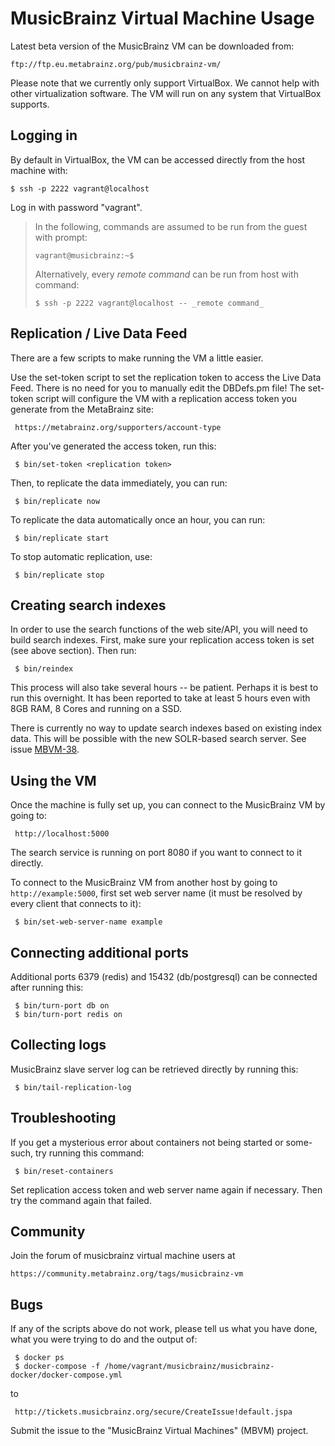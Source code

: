 # MusicBrainz Virtual Machine Usage

Latest beta version of the MusicBrainz VM can be downloaded from:

    ftp://ftp.eu.metabrainz.org/pub/musicbrainz-vm/

Please note that we currently only support VirtualBox. We cannot help with other
virtualization software. The VM will run on any system that VirtualBox supports.

## Logging in

By default in VirtualBox, the VM can be accessed directly from the host machine with:

    $ ssh -p 2222 vagrant@localhost

Log in with password "vagrant".

> In the following, commands are assumed to be run from the guest with prompt:
>
>     vagrant@musicbrainz:~$
>
> Alternatively, every _remote command_ can be run from host with command:
>
>     $ ssh -p 2222 vagrant@localhost -- _remote command_

## Replication / Live Data Feed

There are a few scripts to make running the VM a little easier.

Use the set-token script to set the replication token to access the Live Data Feed. There
is no need for you to manually edit the DBDefs.pm file! The set-token script will configure
the VM with a replication access token you generate from the MetaBrainz site:

     https://metabrainz.org/supporters/account-type

After you've generated the access token, run this:

     $ bin/set-token <replication token>

Then, to replicate the data immediately, you can run:

     $ bin/replicate now

To replicate the data automatically once an hour, you can run:

     $ bin/replicate start

To stop automatic replication, use:

     $ bin/replicate stop

## Creating search indexes

In order to use the search functions of the web site/API, you will need to build
search indexes.  First, make sure your replication access token is set (see
above section).  Then run:

     $ bin/reindex


This process will also take several hours -- be patient. Perhaps it is best to run this overnight.
It has been reported to take at least 5 hours even with 8GB RAM, 8 Cores and running on a SSD.

There is currently no way to update search indexes based on existing index data.
This will be possible with the new SOLR-based search server.
See issue [MBVM-38](https://tickets.metabrainz.org/browse/MBVM-38).

## Using the VM 

Once the machine is fully set up, you can connect to the MusicBrainz VM by going to:

     http://localhost:5000

The search service is running on port 8080 if you want to connect to it directly.

To connect to the MusicBrainz VM from another host by going to `http://example:5000`,
first set web server name (it must be resolved by every client that connects to it):

     $ bin/set-web-server-name example

## Connecting additional ports

Additional ports 6379 (redis) and 15432 (db/postgresql) can be connected after running this:

     $ bin/turn-port db on
     $ bin/turn-port redis on

## Collecting logs

MusicBrainz slave server log can be retrieved directly by running this:

     $ bin/tail-replication-log

## Troubleshooting

If you get a mysterious error about containers not being started or some-such, try running this command:

     $ bin/reset-containers

Set replication access token and web server name again if necessary.
Then try the command again that failed.

## Community

Join the forum of musicbrainz virtual machine users at

    https://community.metabrainz.org/tags/musicbrainz-vm

## Bugs

If any of the scripts above do not work, please tell us what you have done, what you
were trying to do and the output of:

     $ docker ps
     $ docker-compose -f /home/vagrant/musicbrainz/musicbrainz-docker/docker-compose.yml

to 

     http://tickets.musicbrainz.org/secure/CreateIssue!default.jspa

Submit the issue to the "MusicBrainz Virtual Machines" (MBVM) project.
